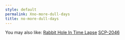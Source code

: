 ```yaml
---
style: default
permalink: Xno-more-dull-days
title: no-more-dull-days
---
```

You may also like:
[Rabbit Hole In Time Lapse](http://scp-wiki.net/rabbit-hole-in-time-lapse)
[SCP-2046](http://scp-wiki.net/scp-2046)